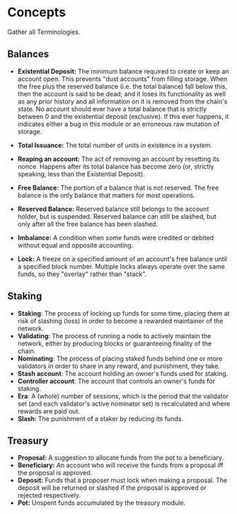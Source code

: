 # Concepts

Gather all Terminologies.

## Balances

- **Existential Deposit:** The minimum balance required to create or keep an account open. This prevents
"dust accounts" from filling storage. When the free plus the reserved balance (i.e. the total balance)
  fall below this, then the account is said to be dead; and it loses its functionality as well as any
  prior history and all information on it is removed from the chain's state.
  No account should ever have a total balance that is strictly between 0 and the existential
  deposit (exclusive). If this ever happens, it indicates either a bug in this module or an
  erroneous raw mutation of storage.

- **Total Issuance:** The total number of units in existence in a system.

- **Reaping an account:** The act of removing an account by resetting its nonce. Happens after its
total balance has become zero (or, strictly speaking, less than the Existential Deposit).

- **Free Balance:** The portion of a balance that is not reserved. The free balance is the only
  balance that matters for most operations.

- **Reserved Balance:** Reserved balance still belongs to the account holder, but is suspended.
  Reserved balance can still be slashed, but only after all the free balance has been slashed.

- **Imbalance:** A condition when some funds were credited or debited without equal and opposite accounting.

- **Lock:** A freeze on a specified amount of an account's free balance until a specified block number. Multiple
locks always operate over the same funds, so they "overlay" rather than "stack".


## Staking

- **Staking**: The process of locking up funds for some time, placing them at risk of slashing
(loss) in order to become a rewarded maintainer of the network.
- **Validating**: The process of running a node to actively maintain the network, either by
producing blocks or guaranteeing finality of the chain.
- **Nominating**: The process of placing staked funds behind one or more validators in order to
share in any reward, and punishment, they take.
- **Stash account**: The account holding an owner's funds used for staking.
- **Controller account**: The account that controls an owner's funds for staking.
- **Era**: A (whole) number of sessions, which is the period that the validator set (and each
validator's active nominator set) is recalculated and where rewards are paid out.
- **Slash**: The punishment of a staker by reducing its funds.

## Treasury

- **Proposal:** A suggestion to allocate funds from the pot to a beneficiary.
- **Beneficiary:** An account who will receive the funds from a proposal iff
the proposal is approved.
- **Deposit:** Funds that a proposer must lock when making a proposal. The
deposit will be returned or slashed if the proposal is approved or rejected
respectively.
- **Pot:** Unspent funds accumulated by the treasury module.

